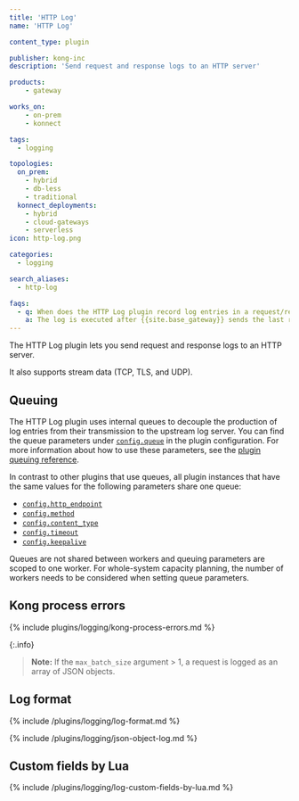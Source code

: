 ```yaml
---
title: 'HTTP Log'
name: 'HTTP Log'

content_type: plugin

publisher: kong-inc
description: 'Send request and response logs to an HTTP server'

products:
    - gateway

works_on:
    - on-prem
    - konnect

tags:
  - logging

topologies:
  on_prem:
    - hybrid
    - db-less
    - traditional
  konnect_deployments:
    - hybrid
    - cloud-gateways
    - serverless
icon: http-log.png

categories:
  - logging

search_aliases:
  - http-log

faqs:
  - q: When does the HTTP Log plugin record log entries in a request/response timeline?
    a: The log is executed after {{site.base_gateway}} sends the last response byte to the client. 
---
```


The HTTP Log plugin lets you send request and response logs to an HTTP server.

It also supports stream data (TCP, TLS, and UDP).

## Queuing

The HTTP Log plugin uses internal queues to decouple the production of log entries from their transmission to the upstream log server. 
You can find the queue parameters under [`config.queue`](./reference/#schema--config-queue) in the plugin configuration. 
For more information about how to use these parameters, see the [plugin queuing reference](/gateway/entities/plugin/#plugin-queuing).

In contrast to other plugins that use queues, all plugin instances that have the same values for the following parameters share one queue:

* [`config.http_endpoint`](./reference/#schema--config-http-endpoint)
* [`config.method`](./reference/#schema--config-method)
* [`config.content_type`](./reference/#schema--config-content-type)
* [`config.timeout`](./reference/#schema--config-timeout)
* [`config.keepalive`](./reference/#schema--config-keepalive)

Queues are not shared between workers and queuing parameters are scoped to one worker. 
For whole-system capacity planning, the number of workers needs to be considered when setting queue parameters.

## Kong process errors

{% include plugins/logging/kong-process-errors.md %}

{:.info}
> **Note:** If the `max_batch_size` argument > 1, a request is logged as an array of JSON objects.

## Log format

{% include /plugins/logging/log-format.md %}

{% include /plugins/logging/json-object-log.md %}

## Custom fields by Lua

{% include /plugins/logging/log-custom-fields-by-lua.md %}
